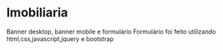 # Imobiliaria
Banner desktop, banner mobile e formulário 
Formulário foi feito utilizando html,css,javascript,jquery e bootstrap
